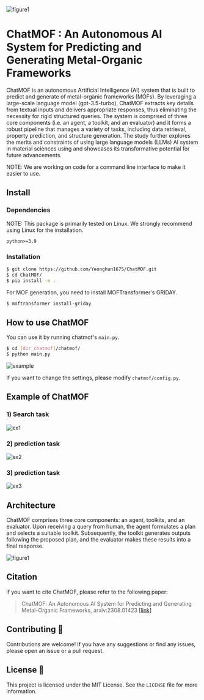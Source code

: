 ![figure1](figures/fig1.jpg)

# ChatMOF : An Autonomous AI System for Predicting and Generating Metal-Organic Frameworks

ChatMOF is an autonomous Artificial Intelligence (AI) system that is built to predict and generate of metal-organic frameworks (MOFs). By leveraging a large-scale language model (gpt-3.5-turbo), ChatMOF extracts key details from textual inputs and delivers appropriate responses, thus eliminating the necessity for rigid structured queries. The system is comprised of  three core components (i.e. an agent, a toolkit, and an evaluator) and it forms a robust pipeline that manages a variety of tasks, including data retrieval, property prediction, and structure generation. The study further explores the merits and constraints of using large language models (LLMs) AI system in material sciences using and showcases its transformative potential for future advancements.

NOTE: We are working on code for a command line interface to make it easier to use.

## Install

### Dependencies

NOTE: This package is primarily tested on Linux. We strongly recommend using Linux for the installation.

```
python>=3.9
```

### Installation

```bash
$ git clone https://github.com/Yeonghun1675/ChatMOF.git
$ cd ChatMOF/
$ pip install -e .
```

For MOF generation, you need to install MOFTransformer's GRIDAY.

```bash
$ moftransformer install-griday
```

## How to use ChatMOF
You can use it by running chatmof's `main.py`.

```bash
$ cd [dir_chatmof]/chatmof/
$ python main.py
```
![example](figures/example.JPG)

If you want to change the settings, please modify `chatmof/config.py`.

## Example of ChatMOF
### 1) Search task
![ex1](figures/ex1.jpg)

### 2) prediction task
![ex2](figures/ex2.jpg)

### 3) prediction task
![ex3](figures/ex3.jpg)

## Architecture

ChatMOF comprises three core components: an agent, toolkits, and an evaluator. Upon receiving a query from human, the agent formulates a plan and selects a suitable toolkit. Subsequently, the toolkit generates outputs following the proposed plan, and the evaluator makes these results into a final response.

![figure1](figures/fig2.jpg)


## Citation
if you want to cite ChatMOF, please refer to the following paper:
> ChatMOF: An Autonomous AI System for Predicting and Generating Metal-Organic Frameworks, arxiv:2308.01423 [[link]](https://arxiv.org/abs/2308.01423)

## Contributing 🙌

Contributions are welcome! If you have any suggestions or find any issues, please open an issue or a pull request.

## License 📄

This project is licensed under the MIT License. See the `LICENSE` file for more information.

